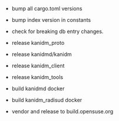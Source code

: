 
* bump all cargo.toml versions
* bump index version in constants
* check for breaking db entry changes.

* release kanidm_proto
* release kanidmd/kanidm
* release kanidm_client
* release kanidm_tools

* build kanidmd docker
* build kanidm_radisud docker

* vendor and release to build.opensuse.org


